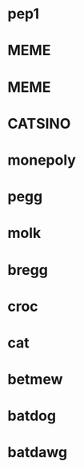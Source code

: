 # pep1
# MEME
# MEME
# CATSINO
# monepoly
# pegg
# molk
# bregg
# croc
# cat
# betmew
# batdog
# batdawg
